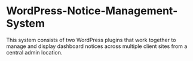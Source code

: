 # WordPress-Notice-Management-System
This system consists of two WordPress plugins that work together to manage and display dashboard notices across multiple client sites from a central admin location.
